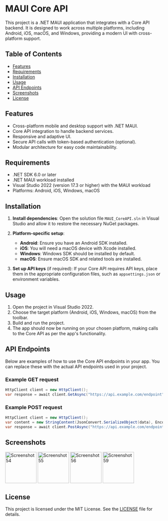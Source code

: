 # MAUI Core API

This project is a .NET MAUI application that integrates with a Core API backend. It is designed to work across multiple platforms, including Android, iOS, macOS, and Windows, providing a modern UI with cross-platform support.

## Table of Contents
- [Features](#features)
- [Requirements](#requirements)
- [Installation](#installation)
- [Usage](#usage)
- [API Endpoints](#api-endpoints)
- [Screenshots](#Screenshots)
- [License](#license)

## Features
- Cross-platform mobile and desktop support with .NET MAUI.
- Core API integration to handle backend services.
- Responsive and adaptive UI.
- Secure API calls with token-based authentication (optional).
- Modular architecture for easy code maintainability.

## Requirements
- .NET SDK 6.0 or later
- .NET MAUI workload installed
- Visual Studio 2022 (version 17.3 or higher) with the MAUI workload
- Platforms: Android, iOS, Windows, macOS

## Installation

1. **Install dependencies**:
   Open the solution file `MAUI_CoreAPI.sln` in Visual Studio and allow it to restore the necessary NuGet packages.

2. **Platform-specific setup**:
   - **Android**: Ensure you have an Android SDK installed.
   - **iOS**: You will need a macOS device with Xcode installed.
   - **Windows**: Windows SDK should be installed by default.
   - **macOS**: Ensure macOS SDK and related tools are installed.

3. **Set up API keys** (if required):
   If your Core API requires API keys, place them in the appropriate configuration files, such as `appsettings.json` or environment variables.

## Usage

1. Open the project in Visual Studio 2022.
2. Choose the target platform (Android, iOS, Windows, macOS) from the toolbar.
3. Build and run the project.
4. The app should now be running on your chosen platform, making calls to the Core API as per the app's functionality.

## API Endpoints

Below are examples of how to use the Core API endpoints in your app. You can replace these with the actual API endpoints used in your project.

### Example GET request
```csharp
HttpClient client = new HttpClient();
var response = await client.GetAsync("https://api.example.com/endpoint");
```

### Example POST request
```csharp
HttpClient client = new HttpClient();
var content = new StringContent(JsonConvert.SerializeObject(data), Encoding.UTF8, "application/json");
var response = await client.PostAsync("https://api.example.com/endpoint", content);
```

## Screenshots

<img src="https://github.com/user-attachments/assets/88cba90f-e627-491b-a770-4ca4f96a9926" alt="Screenshot 54" height="100px">
<img src="https://github.com/user-attachments/assets/3f71344f-2e6a-4c12-84ed-8b6fc764ade9" alt="Screenshot 55" height="100px">
<img src="https://github.com/user-attachments/assets/2ca53dd8-1762-4b8e-8298-7176c34c33de" alt="Screenshot 56" height="100px">
<img src="https://github.com/user-attachments/assets/6c5bd8aa-9da3-44b5-8116-b8219801004b" alt="Screenshot 59" height="100px">


## License

This project is licensed under the MIT License. See the [LICENSE](LICENSE) file for details.




